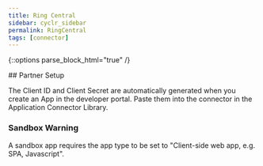 ```yaml
---
title: Ring Central
sidebar: cyclr_sidebar
permalink: RingCentral
tags: [connector]
---
```

{::options parse_block_html="true" /}
<section class="card">
## Partner Setup

The Client ID and Client Secret are automatically generated when you create an App in the developer portal.  Paste them into the connector in the Application Connector Library.

### Sandbox Warning

A sandbox app requires the app type to be set to "Client-side web app, e.g. SPA, Javascript".

</section>
